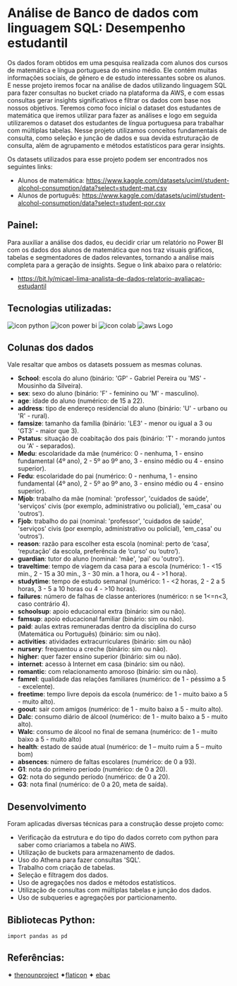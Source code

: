 # Análise de Banco de dados com linguagem SQL: Desempenho estudantil

Os dados foram obtidos em uma pesquisa realizada com alunos dos cursos de matemática e língua portuguesa do ensino médio. Ele contém muitas informações sociais, de gênero e de estudo interessantes sobre os alunos. E nesse projeto iremos focar na análise de dados utilizando linguagem SQL para fazer consultas no bucket criado na plataforma da AWS, e com essas consultas gerar insights significativos e filtrar os dados com base nos nossos objetivos. Teremos como foco inicial o dataset dos estudantes de matemática que iremos utilizar para fazer as análises e logo em seguida utilizaremos o dataset dos estudantes de língua portuguesa para trabalhar com múltiplas tabelas. Nesse projeto utilizamos conceitos fundamentais de consulta, como seleção e junção de dados e sua devida estruturação de consulta, além de agrupamento e métodos estatísticos para gerar insights.

Os datasets utilizados para esse projeto podem ser encontrados nos seguintes links:
* Alunos de matemática: https://www.kaggle.com/datasets/uciml/student-alcohol-consumption/data?select=student-mat.csv
* Alunos de português: https://www.kaggle.com/datasets/uciml/student-alcohol-consumption/data?select=student-por.csv

## Painel:


Para auxiliar a análise dos dados, eu decidir criar um relatório no Power BI com os dados dos alunos de matemática que nos traz visuais gráficos, tabelas e segmentadores de dados relevantes, tornando a análise mais completa para a geração de insights. Segue o link abaixo para o relatório:
* https://bit.ly/micael-lima-analista-de-dados-relatorio-avaliacao-estudantil

## Tecnologias utilizadas:

<div>
<img src="https://img.shields.io/badge/Python-000000?style=for-the-badge&logo=python&logoColor=yellow1" alt="icon python" > 
<img src="https://img.shields.io/badge/Power_BI-000000?style=for-the-badge&logo=powerbi&logoColor=yellow" alt="icon power bi">
<img src="https://img.shields.io/badge/Colab-F9AB00?style=for-the-badge&logo=googlecolab&color=525252" alt="icon colab">
<img src="https://img.shields.io/badge/Amazon_AWS-FF9900?style=for-the-badge&logo=amazonaws&logoColor=white" alt="aws Logo">
</div>

## Colunas dos dados

Vale resaltar que ambos os datasets possuem as mesmas colunas.


*   **School**: escola do aluno (binário: 'GP' - Gabriel Pereira ou 'MS' - Mousinho da Silveira).
*   **sex**: sexo do aluno (binário: 'F' - feminino ou 'M' - masculino).
*   **age**: idade do aluno (numérico: de 15 a 22).
*   **address**: tipo de endereço residencial do aluno (binário: 'U' - urbano ou 'R' - rural).
*   **famsize**: tamanho da família (binário: 'LE3' - menor ou igual a 3 ou 'GT3' - maior que 3).
*   **Pstatus**: situação de coabitação dos pais (binário: 'T' - morando juntos ou 'A' - separados).
*   **Medu**: escolaridade da mãe (numérico: 0 - nenhuma, 1 - ensino fundamental (4º ano), 2 - 5º ao 9º ano, 3 - ensino médio ou 4 - ensino superior).
*   **Fedu**: escolaridade do pai (numérico: 0 - nenhuma, 1 - ensino fundamental (4º ano), 2 - 5º ao 9º ano, 3 - ensino médio ou 4 - ensino superior).
*   **Mjob**: trabalho da mãe (nominal: 'professor', 'cuidados de saúde', 'serviços' civis (por exemplo, administrativo ou policial), 'em_casa' ou 'outros').
*   **Fjob**: trabalho do pai (nominal: 'professor', 'cuidados de saúde', 'serviços' civis (por exemplo, administrativo ou policial), 'em_casa' ou 'outros').
*   **reason**: razão para escolher esta escola (nominal: perto de ‘casa’, ‘reputação’ da escola, preferência de ‘curso’ ou ‘outro’).
*   **guardian**: tutor do aluno (nominal: 'mãe', 'pai' ou 'outro').
*   **traveltime**:  tempo de viagem da casa para a escola (numérico: 1 - <15 min., 2 - 15 a 30 min., 3 - 30 min. a 1 hora, ou 4 - >1 hora).
*   **studytime**: tempo de estudo semanal (numérico: 1 - <2 horas, 2 - 2 a 5 horas, 3 - 5 a 10 horas ou 4 - >10 horas).
*   **failures**:  número de falhas de classe anteriores (numérico: n se 1<=n<3, caso contrário 4).
*   **schoolsup**: apoio educacional extra (binário: sim ou não).
*   **famsup**: apoio educacional familiar (binário: sim ou não).
*   **paid**: aulas extras remuneradas dentro da disciplina do curso (Matemática ou Português) (binário: sim ou não).
*   **activities**: atividades extracurriculares (binário: sim ou não)
*   **nursery**: frequentou a creche (binário: sim ou não).
*   **higher**: quer fazer ensino superior (binário: sim ou não).
*   **internet**: acesso à Internet em casa (binário: sim ou não).
*   **romantic**: com relacionamento amoroso (binário: sim ou não).
*   **famrel**: qualidade das relações familiares (numérico: de 1 - péssimo a 5 - excelente).
*   **freetime**: tempo livre depois da escola (numérico: de 1 - muito baixo a 5 - muito alto).
*   **goout**: sair com amigos (numérico: de 1 - muito baixo a 5 - muito alto).
*   **Dalc**:  consumo diário de álcool (numérico: de 1 - muito baixo a 5 - muito alto).
*   **Walc**: consumo de álcool no final de semana (numérico: de 1 - muito baixo a 5 - muito alto)
*   **health**: estado de saúde atual (numérico: de 1 – muito ruim a 5 – muito bom)
*   **absences**: número de faltas escolares (numérico: de 0 a 93).
*   **G1**: nota do primeiro período (numérico: de 0 a 20).
*   **G2**: nota do segundo período (numérico: de 0 a 20).
*   **G3**: nota final (numérico: de 0 a 20, meta de saída).


## Desenvolvimento

Foram aplicadas diversas técnicas para a construção desse projeto como:

* Verificação da estrutura e do tipo do dados correto com python para saber como criariamos a tabela no AWS.
* Utilização de buckets para armazenamento de dados.
* Uso do Athena para fazer consultas 'SQL'.
* Trabalho com criação de tabelas.
* Seleção e filtragem dos dados.
* Uso de agregações nos dados e métodos estatísticos.
* Utilização de consultas com múltiplas tabelas e junção dos dados.
* Uso de subqueries e agregações por particionamento.

## Bibliotecas Python:

```
import pandas as pd
```

## Referências:

✦ [thenounproject](https://thenounproject.com/)
✦[flaticon](https://www.flaticon.com/)
✦ [ebac](https://ebaconline.com.br/)

